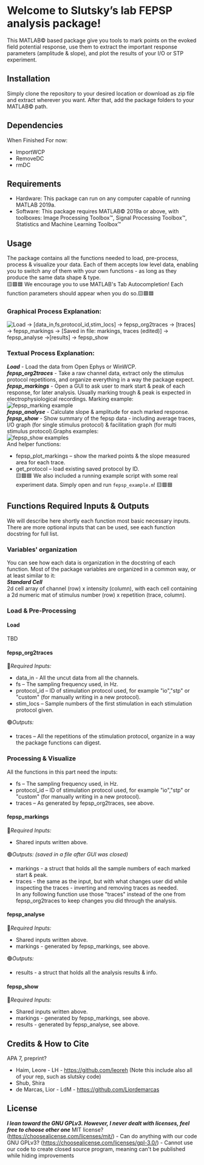 # Welcome to Slutsky’s lab FEPSP analysis package!
This MATLAB© based package give you tools to mark points on the evoked field potential response, use them to extract the important response parameters (amplitude & slope), and plot the results of your I/O or STP experiment.
## Installation
Simply clone the repository to your desired location or download as zip file and extract wherever you want. After that, add the package folders to your MATLAB© path.
## Dependencies
When Finished
For now:
* ImportWCP
* RemoveDC
* rmDC
## Requirements
* Hardware: This package can run on any computer capable of running MATLAB 2019a.
* Software: This package requires MATLAB© 2019a or above, with toolboxes:
Image Processing Toolbox™, Signal Processing Toolbox™, Statistics and Machine Learning Toolbox™
## Usage
The package contains all the functions needed to load, pre-process, process & visualize your data. Each of them accepts low level data, enabling you to switch any of them with your own functions - as long as they produce the same data shape & type.<br>
🟨🟩🟦 We encourage you to use MATLAB's Tab Autocompletion! Each function parameters should appear when you do so.🟨🟩🟦<br>
### Graphical Process Explanation:
![Load -> [data_in,fs,protocol_id,stim_locs] -> fepsp_org2traces -> [traces] -> fepsp_markings -> [Saved in file: markings, traces (edited)] -> fepsp_analyse ->[results] -> fepsp_show](https://user-images.githubusercontent.com/58705788/136899691-8dea76cf-8b43-4d59-bd65-beaac869d46c.png)<br>
### Textual Process Explanation:
***Load*** - Load the data from Open Ephys or WinWCP.<br>
***fepsp_org2traces*** - Take a raw channel data, extract only the stimulus protocol repetitions, and organize everything in a way the package expect.<br>
***fepsp_markings*** - Open a GUI to ask user to mark start & peak of each response, for later analysis. Usually marking trough & peak is expected in electrophysiological recordings. Marking example:<br>
![fepsp_marking example](https://user-images.githubusercontent.com/58705788/136905236-0ca150f8-eeca-4a9f-bbab-4f13ddc35646.png)<br>
***fepsp_analyse*** - Calculate slope & amplitude for each marked response.<br>
***fepsp_show*** - Show summary of the fepsp data - including average traces, I/O graph (for single stimulus protocol) & facilitation graph (for multi stimulus protocol).Graphs examples:<br>
![fepsp_show examples](https://user-images.githubusercontent.com/58705788/136914149-14b1ff51-e1b0-4611-bc46-d55e89074e1b.png)<br>
And helper functions: <br>
* fepsp_plot_markings – show the marked points & the slope measured area for each trace.
* get_protocol – load existing saved protocol by ID. <br>
🟨🟩🟦 We also included a running example script with some real experiment data. Simply open and run `fepsp_example.m`! 🟨🟩🟦<br>
## Functions Required Inputs & Outputs
We will describe here shortly each function most basic necessary inputs. There are more optional inputs that can be used, see each function docstring for full list. <br>
### Variables' organization
You can see how each data is organization in the docstring of each function. Most of the package variables are organized in a common way, or at least similar to it:<br>
***Standard Cell***<br>
2d cell array of channel (row) x intensity (column), with each cell containing a 2d numeric mat of stimulus number (row) x repetition (trace, column).
### Load & Pre-Processing
#### Load
TBD
#### fepsp_org2traces
🔴*Required Inputs:* <br>
* data_in - All the uncut data from all the channels.
* fs – The sampling frequency used, in Hz.
* protocol_id – ID of stimulation protocol used, for example "io","stp" or "custom" (for manually writing in a new protocol).
* stim_locs – Sample numbers of the first stimulation in each stimulation protocol given.<br>


🟢*Outputs:* <br>
* traces – All the repetitions of the stimulation protocol, organize in a way the package functions can digest.<br>


### Processing & Visualize
All the functions in this part need the inputs: <br>
* fs – The sampling frequency used, in Hz.
* protocol_id – ID of stimulation protocol used, for example "io","stp" or "custom" (for manually writing in a new protocol).
* traces – As generated by fepsp_org2traces, see above.
#### fepsp_markings
🔴*Required Inputs:* <br>
* Shared inputs written above.<br>


🟢*Outputs: (saved in a file after GUI was closed)* <br>
* markings - a struct that holds all the sample numbers of each marked start & peak.
* traces - the same as the input, but with what changes user did while inspecting the traces - inverting and removing traces as needed.<br>
In any following function use those "traces" instead of the one from fepsp_org2traces to keep changes you did through the analysis.
#### fepsp_analyse
🔴*Required Inputs:* <br>
* Shared inputs written above.<br>
* markings - generated by fepsp_markings, see above.<br>


🟢*Outputs:* <br>
* results - a struct that holds all the analysis results & info.
#### fepsp_show
🔴*Required Inputs:* <br>
* Shared inputs written above.<br>
* markings - generated by fepsp_markings, see above.<br>
* results - generated by fepsp_analyse, see above. <br>
## Credits & How to Cite
APA 7, preprint?
* Haim, Leore - LH - https://github.com/leoreh (Note this include also all of your rep, such as slutsky code)
* Shub, Shira
* de Marcas, Lior - LdM - https://github.com/Liordemarcas
## License
***I lean toward the GNU GPLv3. However, I never dealt with licenses, feel free to choose other one***
MIT license? (https://choosealicense.com/licenses/mit/) - Can do anything with our code <br>
GNU GPLv3? (https://choosealicense.com/licenses/gpl-3.0/) - Cannot use our code to create closed source program, meaning can't be published while hiding improvements
